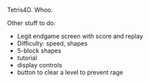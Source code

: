 Tetris4D. Whoo.

Other stuff to do:
- Legit endgame screen with score and replay
- Difficulty: speed, shapes
- 5-block shapes
- tutorial
- display controls
- button to clear a level to prevent rage
